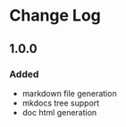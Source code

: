 # Change Log

## 1.0.0
### Added
- markdown file generation
- mkdocs tree support
- doc html generation